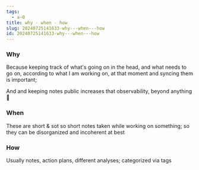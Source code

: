 ```yaml
---
tags:
  - a-0
title: why - when - how
slug: 20240725141633-why---when---how
id: 20240725141633-why---when---how
---
```

### Why

Because keeping track of what's going on in the head, and what needs to go on, according to what I am working on, at that moment and syncing them is important;

And and keeping notes public increases that observability, beyond anything 👀


### When

These are short & sot so short notes taken while working on something;
so they can be disorganized and incoherent at best


### How

Usually notes, action plans, different analyses; categorized via tags
